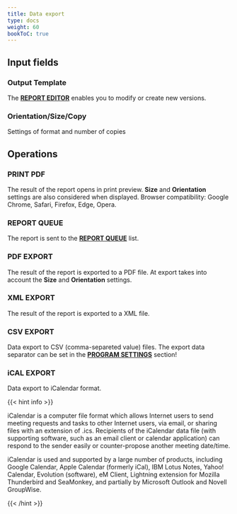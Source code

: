 ```yaml
---
title: Data export
type: docs
weight: 60
bookToC: true
---
```


## Input fields

### Output Template
The [**REPORT EDITOR**](/docs/client/program/editor) enables you to modify or create new versions.

### Orientation/Size/Copy
Settings of format and number of copies

## Operations

### PRINT PDF
The result of the report opens in print preview. **Size** and **Orientation** settings are also considered when displayed. Browser compatibility: Google Chrome, Safari, Firefox, Edge, Opera.

### REPORT QUEUE
The report is sent to the [**REPORT QUEUE**](/docs/client/program/printqueue) list.

### PDF EXPORT
The result of the report is exported to a PDF file. At export takes into account the **Size** and **Orientation** settings.

### XML EXPORT
The result of the report is exported to a XML file.

### CSV EXPORT
Data export to CSV (comma-separeted value) files. The export data separator can be set in the [**PROGRAM SETTINGS**](/docs/client/program/psetting) section!

### iCAL EXPORT
Data export to iCalendar format.

{{< hint info >}}

iCalendar is a computer file format which allows Internet users to send meeting requests and tasks to other Internet users, via email, or sharing files with an extension of .ics. Recipients of the iCalendar data file (with supporting software, such as an email client or calendar application) can respond to the sender easily or counter-propose another meeting date/time.

iCalendar is used and supported by a large number of products, including Google Calendar, Apple Calendar (formerly iCal), IBM Lotus Notes, Yahoo! Calendar, Evolution (software), eM Client, Lightning extension for Mozilla Thunderbird and SeaMonkey, and partially by Microsoft Outlook and Novell GroupWise.

{{< /hint >}}
